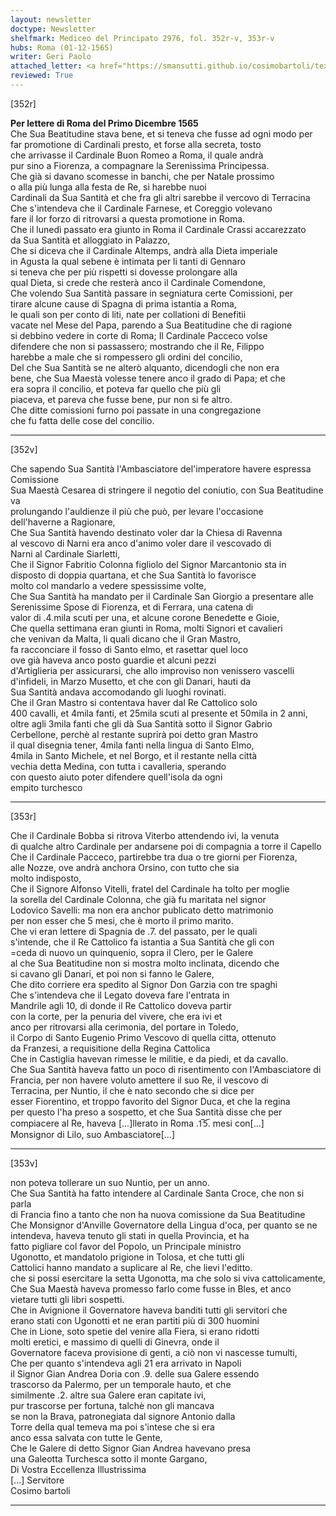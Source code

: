 ```yaml
---
layout: newsletter
doctype: Newsletter
shelfmark: Mediceo del Principato 2976, fol. 352r-v, 353r-v
hubs: Roma (01-12-1565)
writer: Geri Paolo
attached_letter: <a href="https://smansutti.github.io/cosimobartoli/texts/2976_143/">2976_143</a>
reviewed: True
---
```


[352r]  
  
  
<strong>Per lettere di Roma del Primo Dicembre 1565</strong>  
Che Sua Beatitudine stava bene, et si teneva che fusse ad ogni modo per  
far promotione di Cardinali presto, et forse alla secreta, tosto  
che arrivasse il Cardinale Buon Romeo a Roma, il quale andrà  
pur sino a Fiorenza, a compagnare la Serenissima Principessa.  
Che già si davano scomesse in banchi, che per Natale prossimo  
o alla più lunga alla festa de Re, si harebbe nuoi  
Cardinali da Sua Santità et che fra gli altri sarebbe il vercovo di Terracina  
Che s'intendeva che il Cardinale Farnese, et Coreggio volevano  
fare il lor forzo di ritrovarsi a questa promotione in Roma.  
Che il lunedì passato era giunto in Roma il Cardinale Crassi accarezzato  
da Sua Santità et alloggiato in Palazzo,  
Che si diceva che il Cardinale Altemps, andrà alla Dieta imperiale  
in Agusta la qual sebene è intimata per li tanti di Gennaro  
si teneva che per più rispetti si dovesse prolongare alla  
qual Dieta, si crede che resterà anco il Cardinale Comendone,  
Che volendo Sua Santità passare in segniatura certe Comissioni, per  
tirare alcune cause di Spagna di prima istantia a Roma,  
le quali son per conto di liti, nate per collationi di Benefitii  
vacate nel Mese del Papa, parendo a Sua Beatitudine che di ragione  
si debbino vedere in corte di Roma; Il Cardinale Pacceco volse  
difendere che non si passassero; mostrando che il Re, Filippo  
harebbe a male che si rompessero gli ordini del concilio,  
Del che Sua Santità se ne alterò alquanto, dicendogli che non era  
bene, che Sua Maestà volesse tenere anco il grado di Papa; et che  
era sopra il concilio, et poteva far quello che più gli  
piaceva, et pareva che fusse bene, pur non si fe altro.  
Che ditte comissioni furno poi passate in una congregazione  
che fu fatta delle cose del concilio.  
  
---  

[352v]  
  
  
Che sapendo Sua Santità l'Ambasciatore del'imperatore havere espressa Comissione  
Sua Maestà Cesarea di stringere il negotio del coniutio, con Sua Beatitudine va  
prolungando l'auldienze il più che può, per levare l'occasione  
dell'haverne a Ragionare,  
Che Sua Santità havendo destinato voler dar la Chiesa di Ravenna  
al vescovo di Narni era anco d'animo voler dare il vescovado di  
Narni al Cardinale Siarletti,  
Che il Signor Fabritio Colonna figliolo del Signor Marcantonio sta in  
disposto di doppia quartana, et che Sua Santità lo favorisce  
molto col mandarlo a vedere spessissime volte,  
Che Sua Santità ha mandato per il Cardinale San Giorgio a presentare alle  
Serenissime Spose di Fiorenza, et di Ferrara, una catena di  
valor di .4.mila scuti per una, et alcune corone Benedette e Gioie,  
Che quella settimana eran giunti in Roma, molti Signori et cavalieri  
che venivan da Malta, li quali dicano che il Gran Mastro,  
fa racconciare il fosso di Santo elmo, et rasettar quel loco  
ove già haveva anco posto guardie et alcuni pezzi  
d'Artiglieria per assicurarsi, che allo improviso non venissero vascelli  
d'infideli, in Marzo Musetto, et che con gli Danari, hauti da  
Sua Santità andava accomodando gli luoghi rovinati.  
Che il Gran Mastro si contentava haver dal Re Cattolico solo  
400 cavalli, et 4mila fanti, et 25mila scuti al presente et 50mila in 2 anni,  
oltre agli 3mila fanti che gli dà Sua Santità sotto il Signor Gabrio  
Cerbellone, perchè al restante suprirà poi detto gran Mastro  
il qual disegnia tener, 4mila fanti nella lingua di Santo Elmo,  
4mila in Santo Michele, et nel Borgo, et il restante nella città  
vechia detta Medina, con tutta i cavalleria, sperando  
con questo aiuto poter difendere quell'isola da ogni  
empito turchesco  
  
---  

[353r]  
  
  
Che il Cardinale Bobba si ritrova Viterbo attendendo ivi, la venuta  
di qualche altro Cardinale per andarsene poi di compagnia a torre il Capello  
Che il Cardinale Pacceco, partirebbe tra dua o tre giorni per Fiorenza,  
alle Nozze, ove andrà anchora Orsino, con tutto che sia  
molto indisposto,  
Che il Signore Alfonso Vitelli, fratel del Cardinale ha tolto per moglie  
la sorella del Cardinale Colonna, che già fu maritata nel signor  
Lodovico Savelli: ma non era anchor publicato detto matrimonio  
per non esser che 5 mesi, che è morto il primo marito.  
Che vi eran lettere di Spagnia de .7. del passato, per le quali  
s'intende, che il Re Cattolico fa istantia a Sua Santità che gli con  
=ceda di nuovo un quinquenio, sopra il Clero, per le Galere  
al che Sua Beatitudine non si mostra molto inclinata, dicendo che  
si cavano gli Danari, et poi non si fanno le Galere,  
Che dito corriere era spedito al Signor Don Garzia con tre spaghi  
Che s'intendeva che il Legato doveva fare l'entrata in  
Mandrile agli 10, di donde il Re Cattolico doveva partir  
con la corte, per la penuria del vivere, che era ivi et  
anco per ritrovarsi alla cerimonia, del portare in Toledo,  
il Corpo di Santo Eugenio Primo Vescovo di quella citta, ottenuto  
da Franzesi, a requisitione della Regina Cattolica  
Che in Castiglia havevan rimesse le militie, e da piedi, et da cavallo.  
Che Sua Santità haveva fatto un poco di risentimento con l'Ambasciatore di  
Francia, per non havere voluto amettere il suo Re, il vescovo di  
Terracina, per Nuntio, il che è nato secondo che si dice per  
esser Fiorentino, et troppo favorito del Signor Duca, et che la regina  
per questo l'ha preso a sospetto, et che Sua Santità disse che per  
compiacere al Re, haveva [...]llerato in Roma .1̅5̅. mesi con[...]  
Monsignor di Lilo, suo Ambasciatore[...]  
  
---  

[353v]  
  
  
non poteva tollerare un suo Nuntio, per un anno.  
Che Sua Santità ha fatto intendere al Cardinale Santa Croce, che non si parla  
di Francia fino a tanto che non ha nuova comissione da Sua Beatitudine  
Che Monsignor d'Anville Governatore della Lingua d'oca, per quanto se ne  
intendeva, haveva tenuto gli stati in quella Provincia, et ha  
fatto pigliare col favor del Popolo, un Principale ministro  
Ugonotto, et mandatolo prigione in Tolosa, et che tutti gli  
Cattolici hanno mandato a suplicare al Re, che lievi l'editto.  
che si possi esercitare la setta Ugonotta, ma che solo si viva cattolicamente,  
Che Sua Maestà haveva promesso farlo come fusse in Bles, et anco  
vietare tutti gli libri sospetti.  
Che in Avignione il Governatore haveva banditi tutti gli servitori che  
erano stati con Ugonotti et ne eran partiti più di 300  huomini  
Che in Lione, soto spetie del venire alla Fiera, si erano ridotti  
molti eretici, e massimo di quelli di Ginevra, onde il  
Governatore faceva provisione di genti, a ciò non vi nascesse tumulti,  
Che per quanto s'intendeva agli 21 era arrivato in Napoli  
il Signor Gian Andrea Doria con .9. delle sua Galere essendo  
trascorso da Palermo, per un temporale hauto, et che   
similmente .2. altre sua Galere eran capitate ivi,  
pur trascorse per fortuna, talchè non gli mancava  
se non la Brava, patronegiata dal signore Antonio dalla  
Torre della qual temeva ma poi s'intese che si era  
anco essa salvata con tutte le Gente,  
Che le Galere di detto Signor Gian Andrea havevano presa  
una Galeotta Turchesca sotto il monte Gargano,  
Di Vostra Eccellenza Illustrissima  
[...] Servitore  
Cosimo bartoli  
  
---  

